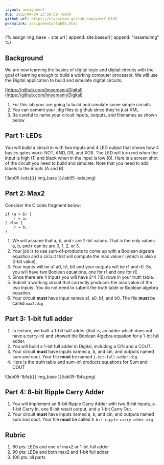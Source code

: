 ```yaml
---
layout: assignment
due: 2022-04-04 23:59:59 -0800
github_url: https://classroom.github.com/a/mrY-01HV
permalink: assignments/lab05.html
---
```


{% assign img_base = site.url | append: site.baseurl | append: "/assets/img" %}

## Background
We are now learning the basics of digital logic and digital circuits with the goal of learning enough to build a working computer processor. We will use the Digital application to build and simulate digital circuits:

[https://github.com/hneemann/Digital](https://github.com/hneemann/Digital)

1. For this lab your are going to build and simulate some simple circuits
1. You can commit your .dig files to github since they're just XML
1. Be careful to name your circuit inputs, outputs, and filenames as shown below

## Part 1: LEDs
You will build a circuit in with two inputs and 4 LED output that shows how 4 basics gates work: NOT, AND, OR, and XOR. The LED will turn red when the input is high (1) and black when in the input is low (0). Here is a screen shot of the circuit you need to build and simulate. Note that you need to add labels to the inputs (A and B):

![lab05-leds]({{ img_base }}/lab05-leds.png)

## Part 2: Max2
Consider the C code fragment below:
```
if (a > b) {
    r = a;
} else {
    r = b;
}
```
1. We will assume that a, b, and r are 2-bit values. That is the only values a, b, and r can be are 0, 1, 2, or 3. 
1. Your job is to use sum-of-products to come up with a Boolean algebra equation and a circuit that will compute the max value r (which is also a 2-bit value). 
1. Your inputs will be a1 a0, b1, b0 and your outputs will be r1 and r0. So, you will have two Boolean equations, one for r1 and one for r0.  
1. Since there are 4 inputs you will have 2^4 (16) rows in your truth table. 
1. Submit a working circuit that correctly produces the max value of the two inputs. You do not need to submit the truth table or Boolean algebra equation.
1. Your circuit **must** have input names a1, a0, b1, and b0. The file **must** be called `max2.dig`

## Part 3: 1-bit full adder
1. In lecture, we built a 1-bit half adder (that is, an adder which does not have a carry-in) and showed the Boolean Algebra equation for a 1-bit full adder. 
1. You will build a 1-bit full adder in Digital, including a CIN and a COUT.
1. Your circuit **must** have inputs named a, b, and cin, and outputs named sum and cout. Your file **must** be named `1-bit-full-adder.dig`
1. Here is the truth table and sum-of-products equations for Sum and COUT 

![lab05-1bfa]({{ img_base }}/lab05-1bfa.png)

## Part 4: 8-bit Ripple Carry Adder
1. You will implement an 8-bit Ripple Carry Adder with two 8-bit inputs, a 1-bit Carry In, one 8-bit result output, and a 1-bit Carry Out.
1. Your circuit **must** have inputs named a, b, and cin, and outputs named sum and cout. Your file **must** be called `8-bit-ripple-carry-adder.dig`

## Rubric
1. 80 pts: LEDs and one of max2 or 1-bit full adder
1. 90 pts: LEDs and both max2 and 1-bit full adder
1. 100 pts: all parts